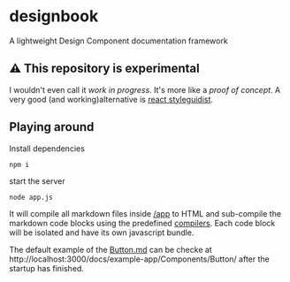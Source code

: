 # designbook
A lightweight Design Component documentation framework

## ⚠ This repository is experimental
I wouldn't even call it _work in progress_. It's more like a _proof of concept_. A very good (and working)alternative is
[react styleguidist](https://github.com/styleguidist/react-styleguidist).

## Playing around
Install dependencies
```
npm i
```
start the server
```
node app.js
```

It will compile all markdown files inside [/app](/example-app) to HTML and sub-compile the markdown code blocks using the
predefined [compilers](src/server/Compiler). Each code block will be isolated and have its own javascript bundle.

The default example of the [Button.md](example-app/Components/Button.md) can be checke at
http://localhost:3000/docs/example-app/Components/Button/ after the startup has finished.